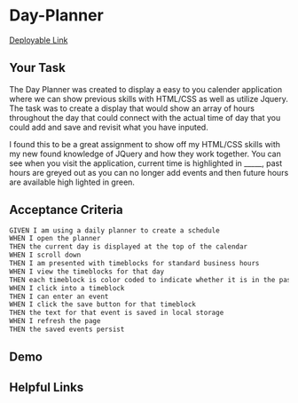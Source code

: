 # Day-Planner

[Deployable Link]()

## Your Task
The Day Planner was created to display a easy to you calender application where we can show previous skills with HTML/CSS as well as utilize Jquery. The task was to create a display that would show an array of hours throughout the day that could connect with the actual time of day that you could add and save and revisit what you have inputed.

I found this to be a great assignment to show off my HTML/CSS skills with my new found knowledge of JQuery and how they work together. You can see when you visit the application, current time is highlighted in _____, past hours are greyed out as you can no longer add events and then future hours are available high lighted in green.

## Acceptance Criteria

```md
GIVEN I am using a daily planner to create a schedule
WHEN I open the planner
THEN the current day is displayed at the top of the calendar
WHEN I scroll down
THEN I am presented with timeblocks for standard business hours
WHEN I view the timeblocks for that day
THEN each timeblock is color coded to indicate whether it is in the past, present, or future
WHEN I click into a timeblock
THEN I can enter an event
WHEN I click the save button for that timeblock
THEN the text for that event is saved in local storage
WHEN I refresh the page
THEN the saved events persist
```

## Demo

## Helpful Links

